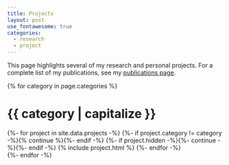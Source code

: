 ```yaml
---
title: Projects
layout: post
use_fontawesome: true
categories:
  - research
  - project
---
```


This page highlights several of my research and personal projects. For a complete list of my publications, see my [publications page](./publications.html).

{% for category in page.categories %}
  <div class="border-bottom">
  <h1 class="section-title">{{ category | capitalize }}</h1>
  {%- for project in site.data.projects -%}
    {%- if project.category != category -%}{% continue %}{%- endif -%}
    {%- if project.hidden -%}{%- continue -%}{%- endif -%}
    {% include project.html %}
  {%- endfor -%}
  </div>
{%- endfor -%}
